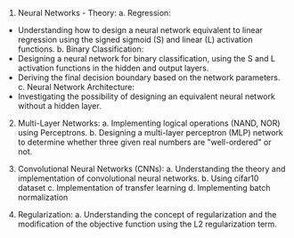 1. Neural Networks - Theory: 
a. Regression: 
- Understanding how to design a neural network equivalent to linear regression using the signed sigmoid (S) and linear (L) activation functions. 
b. Binary Classification: 
- Designing a neural network for binary classification, using the S and L activation functions in the hidden and output layers. 
- Deriving the final decision boundary based on the network parameters. 
c. Neural Network Architecture: 
- Investigating the possibility of designing an equivalent neural network without a hidden layer. 

2. Multi-Layer Networks: 
a. Implementing logical operations (NAND, NOR) using Perceptrons. 
b. Designing a multi-layer perceptron (MLP) network to determine whether three given real numbers are "well-ordered" or not. 

3. Convolutional Neural Networks (CNNs): 
a. Understanding the theory and implementation of convolutional neural networks.
b. Using cifar10 dataset
c. Implementation of transfer learning
d. Implementing batch normalization

4. Regularization: 
a. Understanding the concept of regularization and the modification of the objective function using the L2 regularization term. 
